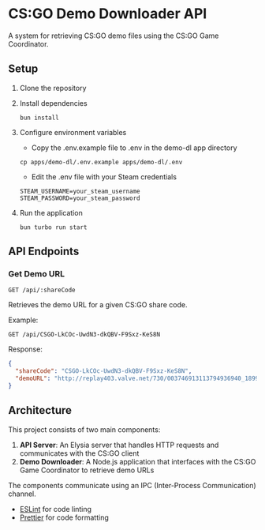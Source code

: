 # CS:GO Demo Downloader API

A system for retrieving CS:GO demo files using the CS:GO Game Coordinator.

## Setup

1. Clone the repository
2. Install dependencies
   ```
   bun install
   ```

3. Configure environment variables
   - Copy the .env.example file to .env in the demo-dl app directory
   ```
   cp apps/demo-dl/.env.example apps/demo-dl/.env
   ```
   - Edit the .env file with your Steam credentials
   ```
   STEAM_USERNAME=your_steam_username
   STEAM_PASSWORD=your_steam_password
   ```

4. Run the application
   ```
   bun turbo run start
   ```

## API Endpoints

### Get Demo URL
```
GET /api/:shareCode
```

Retrieves the demo URL for a given CS:GO share code.

Example:
```
GET /api/CSGO-LkCOc-UwdN3-dkQBV-F9Sxz-KeS8N
```

Response:
```json
{
  "shareCode": "CSGO-LkCOc-UwdN3-dkQBV-F9Sxz-KeS8N",
  "demoURL": "http://replay403.valve.net/730/003746913113794936940_1899413587.dem.bz2"
}
```

## Architecture

This project consists of two main components:

1. **API Server**: An Elysia server that handles HTTP requests and communicates with the CS:GO client
2. **Demo Downloader**: A Node.js application that interfaces with the CS:GO Game Coordinator to retrieve demo URLs

The components communicate using an IPC (Inter-Process Communication) channel.
- [ESLint](https://eslint.org/) for code linting
- [Prettier](https://prettier.io) for code formatting
